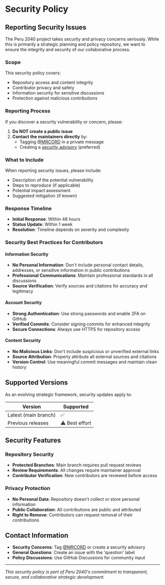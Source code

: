 # Security Policy

## Reporting Security Issues

The Peru 2040 project takes security and privacy concerns seriously. While this is primarily a strategic planning and policy repository, we want to ensure the integrity and security of our collaborative process.

### Scope

This security policy covers:
- Repository access and content integrity
- Contributor privacy and safety
- Information security for sensitive discussions
- Protection against malicious contributions

### Reporting Process

If you discover a security vulnerability or concern, please:

1. **Do NOT create a public issue**
2. **Contact the maintainers directly** by:
   - Tagging [@MRCORD](https://github.com/MRCORD) in a private message
   - Creating a [security advisory](https://github.com/MRCORD/peru/security/advisories/new) (preferred)

### What to Include

When reporting security issues, please include:
- Description of the potential vulnerability
- Steps to reproduce (if applicable)
- Potential impact assessment
- Suggested mitigation (if known)

### Response Timeline

- **Initial Response**: Within 48 hours
- **Status Update**: Within 1 week
- **Resolution**: Timeline depends on severity and complexity

### Security Best Practices for Contributors

#### Information Security
- **No Personal Information**: Don't include personal contact details, addresses, or sensitive information in public contributions
- **Professional Communications**: Maintain professional standards in all discussions
- **Source Verification**: Verify sources and citations for accuracy and legitimacy

#### Account Security
- **Strong Authentication**: Use strong passwords and enable 2FA on GitHub
- **Verified Commits**: Consider signing commits for enhanced integrity
- **Secure Connections**: Always use HTTPS for repository access

#### Content Security
- **No Malicious Links**: Don't include suspicious or unverified external links
- **Source Attribution**: Properly attribute all external sources and citations
- **Version Control**: Use meaningful commit messages and maintain clean history

## Supported Versions

As an evolving strategic framework, security updates apply to:

| Version | Supported          |
| ------- | ------------------ |
| Latest (main branch) | ✅ |
| Previous releases | ⚠️ Best effort |

## Security Features

### Repository Security
- **Protected Branches**: Main branch requires pull request reviews
- **Review Requirements**: All changes require maintainer approval
- **Contributor Verification**: New contributors are reviewed before access

### Privacy Protection
- **No Personal Data**: Repository doesn't collect or store personal information
- **Public Collaboration**: All contributions are public and attributed
- **Right to Remove**: Contributors can request removal of their contributions

## Contact Information

- **Security Concerns**: Tag [@MRCORD](https://github.com/MRCORD) or create a security advisory
- **General Questions**: Create an issue with the 'question' label
- **Policy Discussions**: Use GitHub Discussions for community input

---

*This security policy is part of Peru 2040's commitment to transparent, secure, and collaborative strategic development.* 